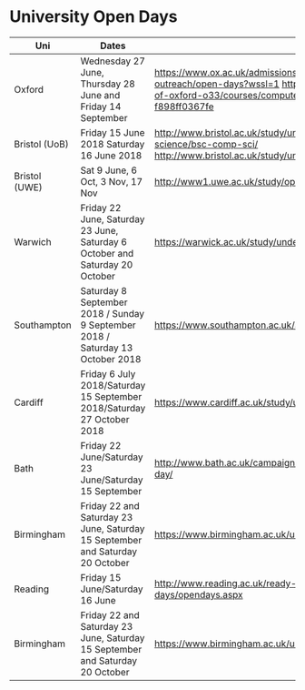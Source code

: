 # University Open Days

| Uni | Dates | Site | Other |
|---|---|---|---|
|Oxford|Wednesday 27 June, Thursday 28 June and Friday 14 September|https://www.ox.ac.uk/admissions/undergraduate/visiting-and-outreach/open-days?wssl=1 https://university.which.co.uk/university-of-oxford-o33/courses/computer-science-mcomp-2018-f898ff0367fe|drop in - no booking needed|
|Bristol (UoB)|Friday 15 June 2018 Saturday 16 June 2018|http://www.bristol.ac.uk/study/undergraduate/2019/computer-science/bsc-comp-sci/   http://www.bristol.ac.uk/study/undergraduate/visits/open-days/ ||
|Bristol (UWE)| Sat 9 June, 6 Oct, 3 Nov, 17 Nov| http://www1.uwe.ac.uk/study/opendays/undergraduateopendays.aspx||
|Warwich |Friday 22 June, Saturday 23 June, Saturday 6 October and Saturday 20 October |https://warwick.ac.uk/study/undergraduate/visits/opendays/||
|Southampton |Saturday 8 September 2018 / Sunday 9 September 2018 / Saturday 13 October 2018 |https://www.southampton.ac.uk/about/visit/open-days.page/||
|Cardiff |Friday 6 July 2018/Saturday 15 September 2018/Saturday 27 October 2018 |https://www.cardiff.ac.uk/study/undergraduate/open-days-visits||
|Bath |Friday 22 June/Saturday 23 June/Saturday 15 September |http://www.bath.ac.uk/campaigns/come-to-an-undergraduate-open-day/||
|Birmingham |Friday 22 and Saturday 23 June, Saturday 15 September and Saturday 20 October |https://www.birmingham.ac.uk/undergraduate/visit/opendays/index.aspx||
|Reading |Friday 15 June/Saturday 16 June|http://www.reading.ac.uk/ready-to-study/visiting-and-open-days/opendays.aspx||
|Birmingham |Friday 22 and Saturday 23 June, Saturday 15 September and Saturday 20 October|https://www.birmingham.ac.uk/undergraduate/visit/opendays/index.aspx||
